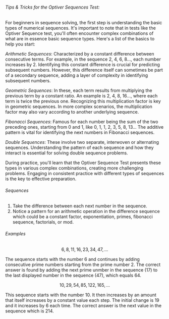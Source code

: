 <h6>Tips & Tricks for the Optiver Sequences Test:</h6>

For beginners in sequence solving, the first step is understanding the basic types of numerical sequences. It's important to note that in tests like the Optiver Sequence test, you'll often encounter complex combinations of what are in essence basic sequence types. Here's a list of the basics to help you start:

*Arithmetic Sequences*: Characterized by a constant difference between consecutive terms. For example, in the sequence 2, 4, 6, 8..., each number increases by 2. Identifying this constant difference is crucial for predicting subsequent numbers. However, this difference itself can sometimes be part of a secondary sequence, adding a layer of complexity in identifying subsequent numbers.

*Geometric Sequences*: In these, each term results from multiplying the previous term by a constant ratio. An example is 2, 4, 8, 16..., where each term is twice the previous one. Recognizing this multiplication factor is key in geometric sequences. In more complex scenarios, the multiplication factor may also vary according to another underlying sequence.

*Fibonacci Sequences*: Famous for each number being the sum of the two preceding ones, starting from 0 and 1, like 0, 1, 1, 2, 3, 5, 8, 13... The additive pattern is vital for identifying the next numbers in Fibonacci sequences.

*Double Sequences*: These involve two separate, interwoven or alternating sequences. Understanding the pattern of each sequence and how they interact is essential for solving double sequence problems.

During practice, you'll learn that the Optiver Sequence Test presents these types in various complex combinations, creating more challenging problems. Engaging in consistent practice with different types of sequences is the key to effective preparation.

<h6>Sequences</h6>

1. Take the difference between each next number in the sequence. 
2. Notice a pattern for an arithmetic operation in the difference sequence which could be a constant factor, exponentiation, primes, fibonacci sequence, factorials, or mod.

<h6>Examples</h6>

$$6, 8, 11, 16, 23, 34, 47, ...$$

The sequence starts with the number 6 and continues by adding consecutive prime numbers starting from the prime number 2. The correct answer is found by adding the next prime unmber in the sequence (17) to the last displayed number in the sequence (47), which equals 64.

$$10, 29, 54, 85, 122, 165, ...$$

This sequence starts with the number 10. It then increases by an amount that itself increases by a constant value each step. The initial change is 19 and it increases by 6 each time. The correct answer is the next value in the sequence which is 214.
